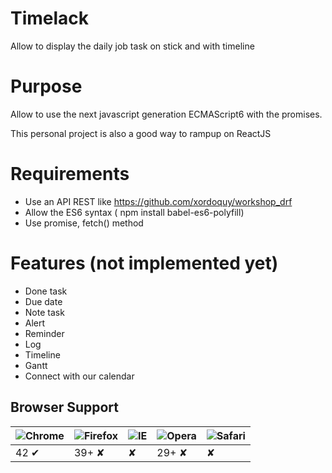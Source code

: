 # Timelack
Allow to display the daily job task on stick and with timeline

# Purpose
Allow to use the next javascript generation ECMAScript6 with the promises.

This personal project is also a good way to rampup on ReactJS

# Requirements
* Use an API REST like https://github.com/xordoquy/workshop_drf
* Allow the ES6 syntax ( npm install babel-es6-polyfill)
* Use promise, fetch() method

# Features (not implemented yet)
* Done task 
* Due date 
* Note task 
* Alert 
* Reminder 
* Log 
* Timeline 
* Gantt 
* Connect with our calendar 

## Browser Support

![Chrome](https://raw.github.com/alrra/browser-logos/master/chrome/chrome_48x48.png) | ![Firefox](https://raw.github.com/alrra/browser-logos/master/firefox/firefox_48x48.png) | ![IE](https://raw.github.com/alrra/browser-logos/master/internet-explorer/internet-explorer_48x48.png) | ![Opera](https://raw.github.com/alrra/browser-logos/master/opera/opera_48x48.png) | ![Safari](https://raw.github.com/alrra/browser-logos/master/safari/safari_48x48.png)
--- | --- | --- | --- | --- |
42 	&#10004;  | 39+  	&#10008;|   	&#10008;| 29+  	&#10008;|   	&#10008;|
